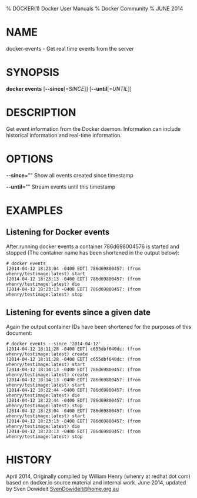 % DOCKER(1) Docker User Manuals
% Docker Community
% JUNE 2014
# NAME
docker-events - Get real time events from the server

# SYNOPSIS
**docker events**
[**--since**[=*SINCE*]]
[**--until**[=*UNTIL*]]


# DESCRIPTION
Get event information from the Docker daemon. Information can include historical
information and real-time information.

# OPTIONS
**--since**=""
   Show all events created since timestamp

**--until**=""
   Stream events until this timestamp

# EXAMPLES

## Listening for Docker events

After running docker events a container 786d698004576 is started and stopped
(The container name has been shortened in the output below):

    # docker events
    [2014-04-12 18:23:04 -0400 EDT] 786d69800457: (from whenry/testimage:latest) start
    [2014-04-12 18:23:13 -0400 EDT] 786d69800457: (from whenry/testimage:latest) die
    [2014-04-12 18:23:13 -0400 EDT] 786d69800457: (from whenry/testimage:latest) stop

## Listening for events since a given date
Again the output container IDs have been shortened for the purposes of this document:

    # docker events --since '2014-04-12'
    [2014-04-12 18:11:28 -0400 EDT] c655dbf640dc: (from whenry/testimage:latest) create
    [2014-04-12 18:11:28 -0400 EDT] c655dbf640dc: (from whenry/testimage:latest) start
    [2014-04-12 18:14:13 -0400 EDT] 786d69800457: (from whenry/testimage:latest) create
    [2014-04-12 18:14:13 -0400 EDT] 786d69800457: (from whenry/testimage:latest) start
    [2014-04-12 18:22:44 -0400 EDT] 786d69800457: (from whenry/testimage:latest) die
    [2014-04-12 18:22:44 -0400 EDT] 786d69800457: (from whenry/testimage:latest) stop
    [2014-04-12 18:23:04 -0400 EDT] 786d69800457: (from whenry/testimage:latest) start
    [2014-04-12 18:23:13 -0400 EDT] 786d69800457: (from whenry/testimage:latest) die
    [2014-04-12 18:23:13 -0400 EDT] 786d69800457: (from whenry/testimage:latest) stop

# HISTORY
April 2014, Originally compiled by William Henry (whenry at redhat dot com)
based on docker.io source material and internal work.
June 2014, updated by Sven Dowideit <SvenDowideit@home.org.au>
